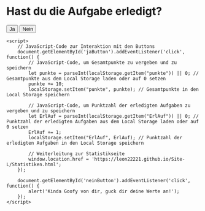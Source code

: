 <html lang="de">
<head>
    <meta charset="UTF-8">
    <meta name="viewport" content="width=device-width, initial-scale=1.0">
    <title>Fragene</title>
</head>
<body>
    <h1>Hast du die Aufgabe erledigt?</h1>
    <button id="jaButton">Ja</button>
    <button id="neinButton">Nein</button>

    <script>
        // JavaScript-Code zur Interaktion mit den Buttons
        document.getElementById('jaButton').addEventListener('click', function() {
            // JavaScript-Code, um Gesamtpunkte zu vergeben und zu speichern
            let punkte = parseInt(localStorage.getItem("punkte")) || 0; // Gesamtpunkte aus dem Local Storage laden oder auf 0 setzen
            punkte += 10;
            localStorage.setItem("punkte", punkte); // Gesamtpunkte in den Local Storage speichern

            // JavaScript-Code, um Punktzahl der erledigten Aufgaben zu vergeben und zu speichern
            let ErlAuf = parseInt(localStorage.getItem("ErlAuf")) || 0; // Punktzahl der erledigten Aufgaben aus dem Local Storage laden oder auf 0 setzen
            ErlAuf += 1;
            localStorage.setItem("ErlAuf", ErlAuf); // Punktzahl der erledigten Aufgaben in den Local Storage speichern

            // Weiterleitung zur Statistikseite
            window.location.href = 'https://leon22221.github.io/Site-L/Statistiken.html';
        });

        document.getElementById('neinButton').addEventListener('click', function() {
            alert('Kinda Goofy von dir, guck dir deine Werte an!');
        });
    </script>
</body>
</html>
